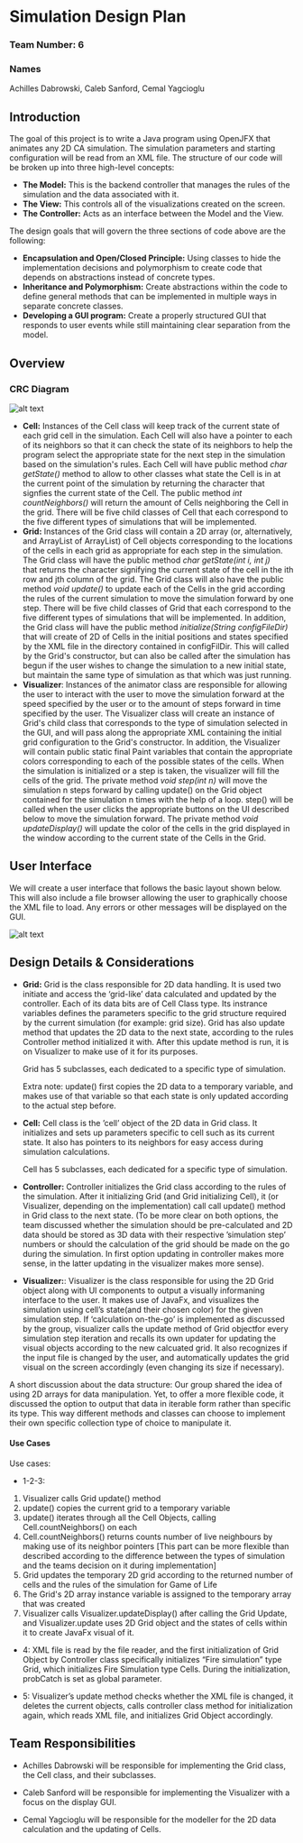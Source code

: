 # Simulation Design Plan
### Team Number: 6
### Names
Achilles Dabrowski,
Caleb Sanford,
Cemal Yagcioglu 

## Introduction
The goal of this project is to write a Java program using OpenJFX that animates any 2D CA simulation. The simulation
parameters and starting configuration will be read from an XML file. The structure of our code will be broken up into 
three high-level concepts:
- __The Model:__ This is the backend controller that manages the rules of the simulation and the data associated with
it.
- __The View:__ This controls all of the visualizations created on the screen.
- __The Controller:__ Acts as an interface between the Model and the View. 

The design goals that will govern the three sections of code above are the following:
- __Encapsulation and Open/Closed Principle:__ Using classes to hide the implementation decisions and polymorphism to 
create code that depends on abstractions instead of concrete types.
- __Inheritance and Polymorphism:__ Create abstractions within the code to define general methods that can be 
implemented in multiple ways in separate concrete classes.
- __Developing a GUI program:__ Create a properly structured GUI that responds to user events while 
still maintaining clear separation from the model.

## Overview
### CRC Diagram
![alt text](sim-CRC.png)
* __Cell:__ Instances of the Cell class will keep track of the current state of each grid cell
in the simulation. Each Cell will also have a pointer to each of its neighbors
so that it can check the state of its neighbors to help the program select the appropriate
state for the next step in the simulation based on the simulation's rules. Each
Cell will have public method *char getState()* method to allow to other classes what state the Cell
is in at the current point of the simulation by returning the character that signfies
the current state of the Cell. The public method *int countNeighbors()* will return
the amount of Cells neighboring the Cell in the grid. There will be five child classes of Cell that each
correspond to the five different types of simulations that will be implemented. 
* __Grid:__ Instances of the Grid class will contain a 2D array (or, alternatively,
and ArrayList of ArrayList<Cell>) of Cell objects
corresponding to the locations of the cells in each grid as appropriate for each
step in the simulation. The Grid class will have the public method *char getState(int i, int j)*  
that returns the character signifying the current state of the cell in the ith 
row and jth column of the grid. The Grid class will also have the public method
*void update()* to update each of the Cells in the grid according the rules of the current
simulation to move the simulation forward by one step. There will be five child 
classes of Grid that each correspond to the five different types of simulations 
that will be implemented. In addition, the Grid class will have the public method
*initialize(String configFileDir)* that will create of 2D of Cells in the initial positions
and states specified by the XML file in the directory contained in configFilDir. 
This will called by the Grid's constructor, but can also be called after the simulation
has begun if the user wishes to change the simulation to a new initial state, but 
maintain the same type of simulation as that which was just running. 
* __Visualizer__: Instances of the animator class are responsible for allowing
the user to interact with the user to move the simulation forward at the speed
specified by the user or to the amount of steps forward in time specified by the user. 
The Visualizer class will create an instance of Grid's child class that corresponds
to the type of simulation selected in the GUI, and will pass along the appropriate
XML containing the initial grid configuration to the Grid's constructor. In addition,
the Visualizer will contain public static final Paint variables that contain the appropriate
colors corresponding to each of the possible states of the cells. When the simulation
is initialized or a step is taken, the visualizer will fill the cells of the grid.
The private method *void step(int n)* will move the simulation n steps forward by
calling update() on the Grid object contained for the simulation n times with the help
of a loop. step() will be called when the user clicks the appropriate buttons
on the UI described below to move the simulation forward. The private method 
*void updateDisplay()* will update the color of the cells in the grid displayed in
the window according to the current state of the Cells in the Grid. 

## User Interface
We will create a user interface that follows the basic layout shown below. This will also include a file browser 
allowing the user to graphically choose the XML file to load. Any errors or other messages will be displayed on the 
GUI.

![alt text](CS308%20Simulation%20GUI.jpg)

## Design Details & Considerations
* __Grid:__
    Grid is the class responsible for 2D data handling. It is used two initiate and access the ‘grid-like’ data calculated and updated by the controller. Each of its data bits are of Cell Class type. Its instrance variables defines the parameters specific to the grid structure required by the current simulation (for example: grid size).  Grid has also update method that updates the 2D data to the next state, according to the rules Controller method initialized it with. After this update method is run, it is on Visualizer to make use of it for its purposes. 
	
	Grid has 5 subclasses, each dedicated to a specific type of simulation.

    Extra note: update() first copies the 2D data to a temporary variable, and makes use of that variable so that each state is only updated according to the actual step before. 

* __Cell:__
	Cell class is the ’cell’ object of the 2D data in Grid class. It initializes and sets up parameters specific to cell such as its current state. It also has pointers to its neighbors for easy access during simulation calculations. 
	
	Cell has 5 subclasses, each dedicated for a specific type of simulation.


* __Controller:__
	Controller initializes the Grid class according to the rules of the simulation. After it initializing Grid (and Grid initializing Cell), it (or Visualizer, depending on the implementation) call call update() method in Grid class to the next state. (To be more clear on both options, the team discussed whether the simulation should be pre-calculated and 2D data should be stored as 3D data with their respective ’simulation step’ numbers or should the  calculation of the grid should be made on the go during the simulation. In first option updating in controller makes more sense, in the latter updating in the visualizer makes more sense).

* __Visualizer:__:
	Visualizer is the class responsible for using the 2D Grid object along with UI components to output a visually informaning interface to the user. It makes use of JavaFx, and visualizes the simulation using cell’s state(and their chosen color) for the given simulation step. If ‘calculation on-the-go’ is implemented as discussed by the group, visualizer calls the update method of Grid objectfor every simulation step iteration and recalls its own updater for updating the visual objects according to the new calcuated grid. It also recognizes if the input file is changed by the user, and automatically updates the grid visual on the screen accordingly (even changing its size if necessary). 


A short discussion about the data structure: Our group shared the idea of using 2D arrays for data manipulation. Yet, to offer a more flexible code, it discussed the option to output that data in iterable form rather than specific its type. This way different methods and classes can choose to implement their own specific collection type of choice to manipulate it. 

#### Use Cases
Use cases: 
* 1-2-3:
1. Visualizer calls Grid update() method 
2. update() copies the current grid to a temporary variable
3. update() iterates through all the Cell Objects, calling Cell.countNeighbors() on each
4. Cell.countNeighbors() returns counts number of live neighbours by making use of its neighbor pointers [This part can be more flexible than described according to the difference between the types of simulation and the teams decision on it during implementation] 
5. Grid updates the temporary 2D grid according to the returned number of cells and the rules of the simulation for Game of Life
6. The Grid's 2D array instance variable is assigned to the temporary array that was created
7. Visualizer calls Visualizer.updateDisplay() after calling the Grid Update, and Visualizer.update uses 2D Grid object and the states of cells within it to create JavaFx visual of it.
 
* 4: XML file is read by the file reader, and the first initialization of Grid Object by Controller class specifically initializes “Fire simulation” type Grid, which initializes Fire Simulation type Cells. During the initialization, probCatch is set as global parameter. 

* 5: Visualizer’s update method checks whether the XML file is changed, it deletes the current objects, calls controller class method for initialization again, which reads XML file, and initializes Grid Object accordingly. 
	



## Team Responsibilities

 * Achilles Dabrowski will be responsible for implementing the Grid class, the
 Cell class, and their subclasses. 

 * Caleb Sanford will be responsible for implementing the Visualizer with a 
 focus on the display GUI.

 * Cemal Yagcioglu will be responsible for the modeller for the 2D data calculation 
 and the updating of Cells.

